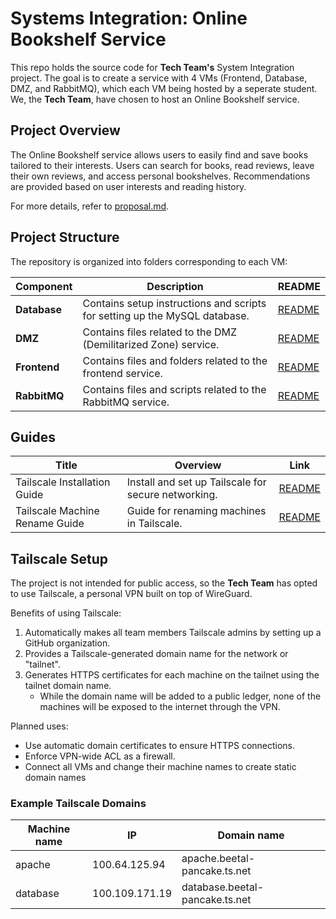 # Systems Integration: Online Bookshelf Service

This repo holds the source code for **Tech Team's** System Integration project. The goal is to create a service with 4 VMs (Frontend, Database, DMZ, and RabbitMQ), which each VM being hosted by a seperate student. We, the **Tech Team**, have chosen to host an Online Bookshelf service.

## Project Overview

The Online Bookshelf service allows users to easily find and save books tailored to their interests. Users can search for books, read reviews, leave their own reviews, and access personal bookshelves. Recommendations are provided based on user interests and reading history.

For more details, refer to [proposal.md](proposal.md).

## Project Structure

The repository is organized into folders corresponding to each VM:

| Component    | Description                                                                | README                         |
| ------------ | -------------------------------------------------------------------------- | ------------------------------ |
| **Database** | Contains setup instructions and scripts for setting up the MySQL database. | [README](./database/README.md) |
| **DMZ**      | Contains files related to the DMZ (Demilitarized Zone) service.            | [README](./DMZ/README.md)      |
| **Frontend** | Contains files and folders related to the frontend service.                | [README](./frontend/README.md) |
| **RabbitMQ** | Contains files and scripts related to the RabbitMQ service.                | [README](./RabbitMQ/README.md) |


## Guides

| Title                          | Overview                                            | Link                                   |
| ------------------------------ | --------------------------------------------------- | -------------------------------------- |
| Tailscale Installation Guide   | Install and set up Tailscale for secure networking. | [README](/docs/tailscale.md)                |
| Tailscale Machine Rename Guide | Guide for renaming machines in Tailscale.           | [README](/docs/tailscale-machine-rename.md) |


## Tailscale Setup

The project is not intended for public access, so the **Tech Team** has opted to use Tailscale, a personal VPN built on top of WireGuard.

Benefits of using Tailscale:
1. Automatically makes all team members Tailscale admins by setting up a GitHub organization.
2. Provides a Tailscale-generated domain name for the network or "tailnet".
3. Generates HTTPS certificates for each machine on the tailnet using the tailnet domain name.
   - While the domain name will be added to a public ledger, none of the machines will be exposed to the internet through the VPN.

Planned uses:
* Use automatic domain certificates to ensure HTTPS connections.
* Enforce VPN-wide ACL as a firewall.
* Connect all VMs and change their machine names to create static domain names

### Example Tailscale Domains

| Machine name | IP             | Domain name                    |
| ------------ | -------------- | ------------------------------ |
| apache       | 100.64.125.94  | apache.beetal-pancake.ts.net   |
| database     | 100.109.171.19 | database.beetal-pancake.ts.net |
